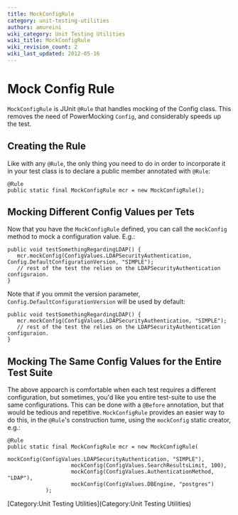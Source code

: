```yaml
---
title: MockConfigRule
category: unit-testing-utilities
authors: amureini
wiki_category: Unit Testing Utilities
wiki_title: MockConfigRule
wiki_revision_count: 2
wiki_last_updated: 2012-05-16
---
```


# Mock Config Rule

`MockConfigRule` is JUnit `@Rule` that handles mocking of the Config class. This removes the need of PowerMocking `Config`, and considerably speeds up the test.

## Creating the Rule

Like with any `@Rule`, the only thing you need to do in order to incorporate it in your test class is to declare a public member annotated with `@Rule`:

    @Rule
    public static final MockConfigRule mcr = new MockConfigRule();

## Mocking Different Config Values per Tets

Now that you have the `MockConfigRule` defined, you can call the `mockConfig` method to mock a configuration value. E.g.:

    public void testSomethingRegardingLDAP() {
       mcr.mockConfig(ConfigValues.LDAPSecurityAuthentication, Config.DefaultConfigurationVersion, "SIMPLE");
       // rest of the test the relies on the LDAPSecurityAuthentication configuraion.
    }

Note that if you ommit the version parameter, `Config.DefaultConfigurationVersion` will be used by default:

    public void testSomethingRegardingLDAP() {
       mcr.mockConfig(ConfigValues.LDAPSecurityAuthentication, "SIMPLE");
       // rest of the test the relies on the LDAPSecurityAuthentication configuraion.
    }

## Mocking The Same Config Values for the Entire Test Suite

The above appoarch is comfortable when each test requires a different configuration, but sometimes, you'd like you entire test-suite to use the same configurations. This can be done with a `@Before` annotation, but that would be tedious and repetitive. `MockConfigRule` provides an easier way to do this, in the `@Rule`'s construction tume, using the `mockConfig` static creator, e.g.:

    @Rule
    public static final MockConfigRule mcr = new MockConfigRule(
                        mockConfig(ConfigValues.LDAPSecurityAuthentication, "SIMPLE"),
                        mockConfig(ConfigValues.SearchResultsLimit, 100),
                        mockConfig(ConfigValues.AuthenticationMethod, "LDAP"),
                        mockConfig(ConfigValues.DBEngine, "postgres")
                );

[Category:Unit Testing Utilities](Category:Unit Testing Utilities)
